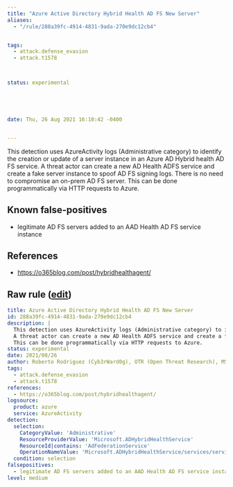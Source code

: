 ```yaml
---
title: "Azure Active Directory Hybrid Health AD FS New Server"
aliases:
  - "/rule/288a39fc-4914-4831-9ada-270e9dc12cb4"


tags:
  - attack.defense_evasion
  - attack.t1578



status: experimental





date: Thu, 26 Aug 2021 16:10:42 -0400


---
```


This detection uses AzureActivity logs (Administrative category) to identify the creation or update of a server instance in an Azure AD Hybrid health AD FS service.
A threat actor can create a new AD Health ADFS service and create a fake server instance to spoof AD FS signing logs. There is no need to compromise an on-prem AD FS server.
This can be done programmatically via HTTP requests to Azure.


<!--more-->


## Known false-positives

* legitimate AD FS servers added to an AAD Health AD FS service instance



## References

* https://o365blog.com/post/hybridhealthagent/


## Raw rule ([edit](https://github.com/SigmaHQ/sigma/edit/master/rules/cloud/azure/azure_aadhybridhealth_adfs_new_server.yml))
```yaml
title: Azure Active Directory Hybrid Health AD FS New Server
id: 288a39fc-4914-4831-9ada-270e9dc12cb4
description: |
  This detection uses AzureActivity logs (Administrative category) to identify the creation or update of a server instance in an Azure AD Hybrid health AD FS service.
  A threat actor can create a new AD Health ADFS service and create a fake server instance to spoof AD FS signing logs. There is no need to compromise an on-prem AD FS server.
  This can be done programmatically via HTTP requests to Azure.
status: experimental
date: 2021/08/26
author: Roberto Rodriguez (Cyb3rWard0g), OTR (Open Threat Research), MSTIC
tags:
  - attack.defense_evasion
  - attack.t1578
references:
  - https://o365blog.com/post/hybridhealthagent/
logsource:
  product: azure
  service: AzureActivity
detection:
  selection:
    CategoryValue: 'Administrative'
    ResourceProviderValue: 'Microsoft.ADHybridHealthService'
    ResourceId|contains: 'AdFederationService'
    OperationNameValue: 'Microsoft.ADHybridHealthService/services/servicemembers/action'
  condition: selection
falsepositives:
  - legitimate AD FS servers added to an AAD Health AD FS service instance
level: medium
```
